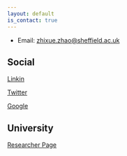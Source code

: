```yaml
---
layout: default
is_contact: true
---
```


* Email: zhixue.zhao@sheffield.ac.uk



## Social

[Linkin](https://www.linkedin.com/in/casszhao)

[Twitter](https://twitter.com/casszzx)

[Google](https://scholar.google.co.uk/citations?user=jST9K64AAAAJ&hl=en&oi=ao)


## University
[Researcher Page](https://www.sheffield.ac.uk/dcs/people/research-staff/cass-zhixue-zhao)

